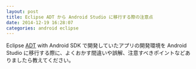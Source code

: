 ```yaml
---
layout: post
title: Eclipse ADT から Android Studio に移行する際の注意点
date: 2014-12-19 16:28:07
categories: android eclipse
---
```

<!-- {% raw %} -->
<p>Eclipse <a href="http://developer.android.com/intl/ja/tools/sdk/eclipse-adt.html" rel="nofollow">ADT</a> with Android SDK で開発していたアプリの開発環境を Android Studio に移行する際に、よくおかす間違いや誤解、注意すべきポイントなどありましたら教えてください。</p>
<!-- {% endraw %} -->
